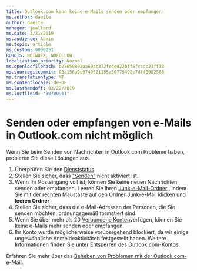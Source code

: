 ```yaml
---
title: Outlook.com kann keine e-Mails senden oder empfangen
ms.author: daeite
author: daeite
manager: joallard
ms.date: 3/21/2019
ms.audience: Admin
ms.topic: article
ms.custom: 9000251
ROBOTS: NOINDEX, NOFOLLOW
localization_priority: Normal
ms.openlocfilehash: b27659802aa69ab372fe4ed22bff5fccdc23ff33
ms.sourcegitcommit: 03a156a9c9740521155a30775492c7dff0982588
ms.translationtype: MT
ms.contentlocale: de-DE
ms.lasthandoff: 03/22/2019
ms.locfileid: "30780911"
---
```

# <a name="cant-send-or-receive-email-in-outlookcom"></a>Senden oder empfangen von e-Mails in Outlook.com nicht möglich

Wenn Sie beim Senden von Nachrichten in Outlook.com Probleme haben, probieren Sie diese Lösungen aus.

1. Überprüfen Sie den [Dienststatus](https://go.microsoft.com/fwlink/p/?linkid=837482).
1. Stellen Sie sicher, dass ["Senden"](https://outlook.live.com/mail/options/mail/messageContent/undoSend) nicht aktiviert ist.
1. Wenn Ihr Posteingang voll ist, können Sie keine neuen Nachrichten senden oder empfangen. Leeren Sie Ihren [Junk-e-Mail-Ordner](https://outlook.live.com/mail/junkemail) , indem Sie mit der rechten Maustaste auf den Ordner Junk-e-Mail klicken und **leeren Ordner**
1. Stellen Sie sicher, dass die e-Mail-Adressen der Personen, die Sie senden möchten, ordnungsgemäß formatiert sind.
1. Wenn Sie über mehr als 20 [Verbundene Konten](https://outlook.live.com/mail/options/mail/accounts/connected)verfügen, können Sie keine e-Mails mehr senden oder empfangen.
1. Ihr Konto wurde möglicherweise vorübergehend blockiert, da wir einige ungewöhnliche Anmeldeaktivitäten festgestellt haben. Weitere Informationen finden Sie unter [Entsperren des Outlook.com-Kontos](https://support.office.com/article/f4ad2701-d166-4d8b-8a6a-9af2a1f8a4c4).

Erfahren Sie mehr über das [Beheben von Problemen mit der Outlook.com-e-Mail](https://support.office.com/article/d39e3341-8d79-4bf1-b3c7-ded602233642).
